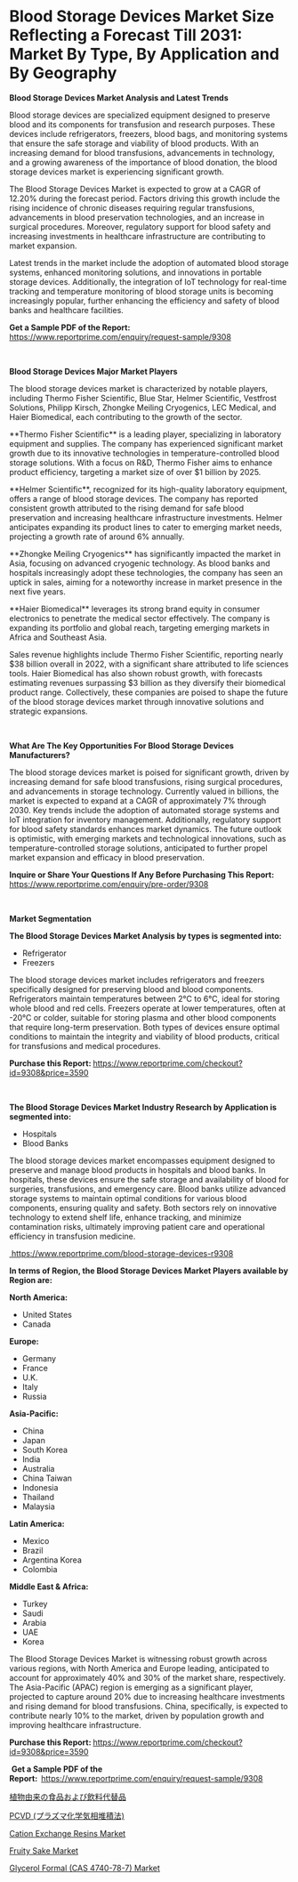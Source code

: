 <p><h1>Blood Storage Devices Market Size Reflecting a Forecast Till 2031: Market By Type, By Application and By Geography</h1></p><p><strong>Blood Storage Devices Market Analysis and Latest Trends</strong></p>
<p><p>Blood storage devices are specialized equipment designed to preserve blood and its components for transfusion and research purposes. These devices include refrigerators, freezers, blood bags, and monitoring systems that ensure the safe storage and viability of blood products. With an increasing demand for blood transfusions, advancements in technology, and a growing awareness of the importance of blood donation, the blood storage devices market is experiencing significant growth.</p><p>The Blood Storage Devices Market is expected to grow at a CAGR of 12.20% during the forecast period. Factors driving this growth include the rising incidence of chronic diseases requiring regular transfusions, advancements in blood preservation technologies, and an increase in surgical procedures. Moreover, regulatory support for blood safety and increasing investments in healthcare infrastructure are contributing to market expansion.</p><p>Latest trends in the market include the adoption of automated blood storage systems, enhanced monitoring solutions, and innovations in portable storage devices. Additionally, the integration of IoT technology for real-time tracking and temperature monitoring of blood storage units is becoming increasingly popular, further enhancing the efficiency and safety of blood banks and healthcare facilities.</p></p>
<p><strong>Get a Sample PDF of the Report:&nbsp;</strong> <a href="https://www.reportprime.com/enquiry/request-sample/9308">https://www.reportprime.com/enquiry/request-sample/9308</a></p>
<p>&nbsp;</p>
<p><strong>Blood Storage Devices Major Market Players</strong></p>
<p><p>The blood storage devices market is characterized by notable players, including Thermo Fisher Scientific, Blue Star, Helmer Scientific, Vestfrost Solutions, Philipp Kirsch, Zhongke Meiling Cryogenics, LEC Medical, and Haier Biomedical, each contributing to the growth of the sector.</p><p>**Thermo Fisher Scientific** is a leading player, specializing in laboratory equipment and supplies. The company has experienced significant market growth due to its innovative technologies in temperature-controlled blood storage solutions. With a focus on R&D, Thermo Fisher aims to enhance product efficiency, targeting a market size of over $1 billion by 2025.</p><p>**Helmer Scientific**, recognized for its high-quality laboratory equipment, offers a range of blood storage devices. The company has reported consistent growth attributed to the rising demand for safe blood preservation and increasing healthcare infrastructure investments. Helmer anticipates expanding its product lines to cater to emerging market needs, projecting a growth rate of around 6% annually.</p><p>**Zhongke Meiling Cryogenics** has significantly impacted the market in Asia, focusing on advanced cryogenic technology. As blood banks and hospitals increasingly adopt these technologies, the company has seen an uptick in sales, aiming for a noteworthy increase in market presence in the next five years.</p><p>**Haier Biomedical** leverages its strong brand equity in consumer electronics to penetrate the medical sector effectively. The company is expanding its portfolio and global reach, targeting emerging markets in Africa and Southeast Asia.</p><p>Sales revenue highlights include Thermo Fisher Scientific, reporting nearly $38 billion overall in 2022, with a significant share attributed to life sciences tools. Haier Biomedical has also shown robust growth, with forecasts estimating revenues surpassing $3 billion as they diversify their biomedical product range. Collectively, these companies are poised to shape the future of the blood storage devices market through innovative solutions and strategic expansions.</p></p>
<p>&nbsp;</p>
<p><strong>What Are The Key Opportunities For Blood Storage Devices Manufacturers?</strong></p>
<p><p>The blood storage devices market is poised for significant growth, driven by increasing demand for safe blood transfusions, rising surgical procedures, and advancements in storage technology. Currently valued in billions, the market is expected to expand at a CAGR of approximately 7% through 2030. Key trends include the adoption of automated storage systems and IoT integration for inventory management. Additionally, regulatory support for blood safety standards enhances market dynamics. The future outlook is optimistic, with emerging markets and technological innovations, such as temperature-controlled storage solutions, anticipated to further propel market expansion and efficacy in blood preservation.</p></p>
<p><strong>Inquire or Share Your Questions If Any Before Purchasing This Report:</strong> <a href="https://www.reportprime.com/enquiry/pre-order/9308">https://www.reportprime.com/enquiry/pre-order/9308</a></p>
<p>&nbsp;</p>
<p><strong>Market Segmentation</strong></p>
<p><strong>The Blood Storage Devices Market Analysis by types is segmented into:</strong></p>
<p><ul><li>Refrigerator</li><li>Freezers</li></ul></p>
<p><p>The blood storage devices market includes refrigerators and freezers specifically designed for preserving blood and blood components. Refrigerators maintain temperatures between 2°C to 6°C, ideal for storing whole blood and red cells. Freezers operate at lower temperatures, often at -20°C or colder, suitable for storing plasma and other blood components that require long-term preservation. Both types of devices ensure optimal conditions to maintain the integrity and viability of blood products, critical for transfusions and medical procedures.</p></p>
<p><strong>Purchase this Report:&nbsp;</strong><a href="https://www.reportprime.com/checkout?id=9308&price=3590">https://www.reportprime.com/checkout?id=9308&price=3590</a></p>
<p>&nbsp;</p>
<p><strong>The Blood Storage Devices Market Industry Research by Application is segmented into:</strong></p>
<p><ul><li>Hospitals</li><li>Blood Banks</li></ul></p>
<p><p>The blood storage devices market encompasses equipment designed to preserve and manage blood products in hospitals and blood banks. In hospitals, these devices ensure the safe storage and availability of blood for surgeries, transfusions, and emergency care. Blood banks utilize advanced storage systems to maintain optimal conditions for various blood components, ensuring quality and safety. Both sectors rely on innovative technology to extend shelf life, enhance tracking, and minimize contamination risks, ultimately improving patient care and operational efficiency in transfusion medicine.</p></p>
<p><a href="https://www.reportprime.com/blood-storage-devices-r9308">&nbsp;https://www.reportprime.com/blood-storage-devices-r9308</a></p>
<p><strong>In terms of Region, the Blood Storage Devices Market Players available by Region are:</strong></p>
<p>
    <p> <strong> North America: </strong>
        <ul>
            <li>United States</li>
            <li>Canada</li>
        </ul>
        </p> 
    <p> <strong> Europe: </strong>
        <ul>
            <li>Germany</li>
            <li>France</li>
            <li>U.K.</li>
            <li>Italy</li>
            <li>Russia</li>
        </ul>
        </p> 
    <p> <strong> Asia-Pacific: </strong>
        <ul>
            <li>China</li>
            <li>Japan</li>
            <li>South Korea</li>
            <li>India</li>
            <li>Australia</li>
            <li>China Taiwan</li>
            <li>Indonesia</li>
            <li>Thailand</li>
            <li>Malaysia</li>
        </ul>
        </p> 
    <p> <strong> Latin America: </strong>
        <ul>
            <li>Mexico</li>
            <li>Brazil</li>
            <li>Argentina Korea</li>
            <li>Colombia</li>
        </ul>
        </p> 
    <p> <strong> Middle East & Africa: </strong>
        <ul>
            <li>Turkey</li>
            <li>Saudi</li>
            <li>Arabia</li>
            <li>UAE</li>
            <li>Korea</li>
        </ul>
    </p>
    </p>
<p><p>The Blood Storage Devices Market is witnessing robust growth across various regions, with North America and Europe leading, anticipated to account for approximately 40% and 30% of the market share, respectively. The Asia-Pacific (APAC) region is emerging as a significant player, projected to capture around 20% due to increasing healthcare investments and rising demand for blood transfusions. China, specifically, is expected to contribute nearly 10% to the market, driven by population growth and improving healthcare infrastructure.</p></p>
<p><strong>Purchase this Report: </strong><a href="https://www.reportprime.com/checkout?id=9308&price=3590">https://www.reportprime.com/checkout?id=9308&price=3590</a></p>
<p>&nbsp;<strong>Get a Sample PDF of the Report:&nbsp;&nbsp;</strong><a href="https://www.reportprime.com/enquiry/request-sample/9308">https://www.reportprime.com/enquiry/request-sample/9308</a></p>
<p><strong></strong></p>
<p><p><a href="https://medium.com/@mares423/plant-based-food-and-beverages-alternatives-0981f646f974">植物由来の食品および飲料代替品</a></p><p><a href="https://medium.com/@reyeshowell655/pcvd-%E3%83%97%E3%83%A9%E3%82%BA%E3%83%9E%E5%8C%96%E5%AD%A6%E8%92%B8%E7%9D%80-%E5%B8%82%E5%A0%B4%E4%BA%88%E6%B8%AC-%E5%B8%82%E5%A0%B4%E5%8B%95%E5%90%91-%E3%81%8A%E3%82%88%E3%81%B3%E5%BD%B1%E9%9F%BF%E5%88%86%E6%9E%90-2024%E5%B9%B4-2031%E5%B9%B4-62223aed515c">PCVD (プラズマ化学気相堆積法)</a></p><p><a href="https://issuu.com/reportprime-2/docs/cation-exchange-resins-market-size-_874726b3ac3803">Cation Exchange Resins Market</a></p><p><a href="https://www.linkedin.com/pulse/future-ready-strategic-insights-global-fruity-sake-market-ayjhf?trackingId=PfPSXjJTRl2wQNRSlaFWWQ%3D%3D">Fruity Sake Market</a></p><p><a href="https://medium.com/@daveblock38/the-market-for-glycerol-formal-cas-4740-78-7-market-is-examined-in-this-report-along-with-the-b5a422a50ecf">Glycerol Formal (CAS 4740-78-7) Market</a></p></p>